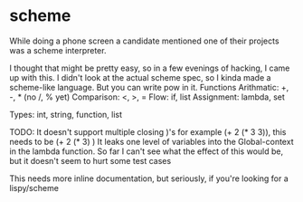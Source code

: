 # scheme

While doing a phone screen a candidate mentioned one of their projects was a scheme interpreter.

I thought that might be pretty easy, so in a few evenings of hacking, I came up with this. I didn't look at the actual scheme spec, so I kinda made a scheme-like language. But you can write pow in it. 
Functions
 Arithmatic: +, -, * (no /, % yet)
 Comparison: <, >, =
 Flow: if, list
 Assignment: lambda, set

Types: int, string, function, list

TODO:
  It doesn't  support multiple closing )'s for example (+ 2 (* 3 3)), this needs to be (+ 2 (* 3) )
  It leaks one level of variables into the Global-context in the lambda function. So far I can't see what the 
    effect of this would be, but it doesn't seem to hurt some test cases

  This needs more inline documentation, but seriously, if you're looking for a lispy/scheme
